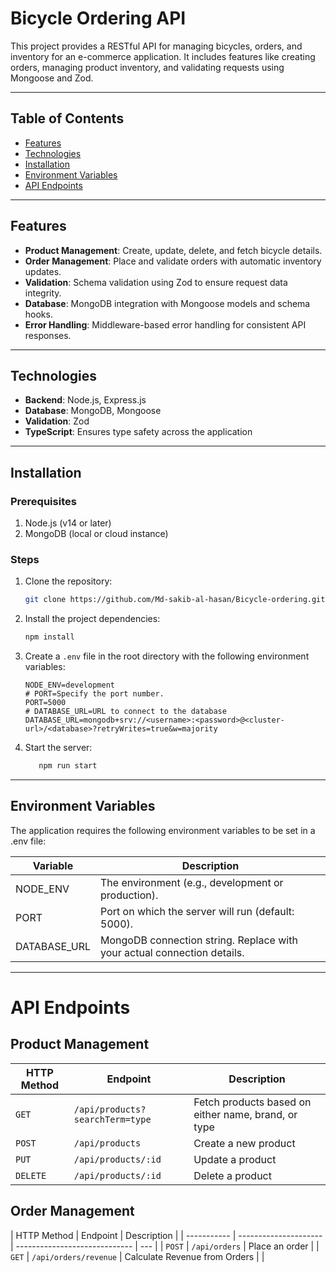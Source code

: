 # Bicycle Ordering API

This project provides a RESTful API for managing bicycles, orders, and inventory for an e-commerce application. It includes features like creating orders, managing product inventory, and validating requests using Mongoose and Zod.

---

## Table of Contents

- [Features](#features)
- [Technologies](#technologies)
- [Installation](#installation)
- [Environment Variables](#environment-variables)
- [API Endpoints](#api-endpoints)

---

## Features

- **Product Management**: Create, update, delete, and fetch bicycle details.
- **Order Management**: Place and validate orders with automatic inventory updates.
- **Validation**: Schema validation using Zod to ensure request data integrity.
- **Database**: MongoDB integration with Mongoose models and schema hooks.
- **Error Handling**: Middleware-based error handling for consistent API responses.

---

## Technologies

- **Backend**: Node.js, Express.js
- **Database**: MongoDB, Mongoose
- **Validation**: Zod
- **TypeScript**: Ensures type safety across the application

---

## Installation

### Prerequisites

1. Node.js (v14 or later)
2. MongoDB (local or cloud instance)

### Steps

1. Clone the repository:

   ```bash
   git clone https://github.com/Md-sakib-al-hasan/Bicycle-ordering.git

   ```

2. Install the project dependencies:
   ```bash
   npm install
   ```
3. Create a `.env` file in the root directory with the following environment variables:

   ```plaintext
   NODE_ENV=development
   # PORT=Specify the port number.
   PORT=5000
   # DATABASE_URL=URL to connect to the database
   DATABASE_URL=mongodb+srv://<username>:<password>@<cluster-url>/<database>?retryWrites=true&w=majority
   ```

4. Start the server:
   ```bash
      npm run start
   ```

---

## Environment Variables

The application requires the following environment variables to be set in a .env file:

| Variable     | Description                                                             |
| ------------ | ----------------------------------------------------------------------- |
| NODE_ENV     | The environment (e.g., development or production).                      |
| PORT         | Port on which the server will run (default: 5000).                      |
| DATABASE_URL | MongoDB connection string. Replace with your actual connection details. |

---

# API Endpoints

## Product Management

| HTTP Method | Endpoint                        | Description                                         |
| ----------- | ------------------------------- | --------------------------------------------------- |
| `GET`       | `/api/products?searchTerm=type` | Fetch products based on either name, brand, or type |
| `POST`      | `/api/products`                 | Create a new product                                |
| `PUT`       | `/api/products/:id`             | Update a product                                    |
| `DELETE`    | `/api/products/:id`             | Delete a product                                    |

## Order Management

| HTTP Method | Endpoint              | Description                   |
| ----------- | --------------------- | ----------------------------- | --- |
| `POST`      | `/api/orders`         | Place an order                |
| `GET`       | `/api/orders/revenue` | Calculate Revenue from Orders |     |
